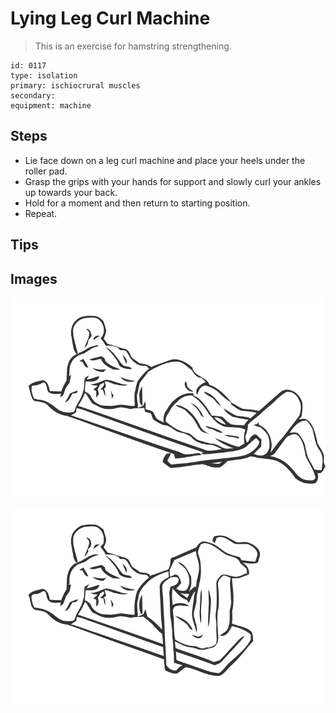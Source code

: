 # Lying Leg Curl Machine
> This is an exercise for hamstring strengthening.

``` 
id: 0117 
type: isolation 
primary: ischiocrural muscles 
secondary:  
equipment: machine 
``` 

## Steps

 - Lie face down on a leg curl machine and place your heels under the roller pad.
 - Grasp the grips with your hands for support and slowly curl your ankles up towards your back.
 - Hold for a moment and then return to starting position.
 - Repeat.

## Tips


## Images

![](./../svg/0117-relaxation.svg)

![](./../svg/0117-tension.svg)
